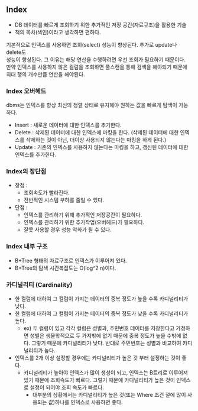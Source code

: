 ## Index
- DB 데이터를 빠르게 조회하기 위한 추가적인 저장 공간(자료구조)을 활용한 기술 
- 책의 목차(색인)이라고 생각하면 편하다.

기본적으로 인덱스를 사용하면 조회(select) 성능이 향상된다. 추가로 update나 delete도   
성능이 향상된다. 그 이유는 해당 연산을 수행하려면 우선 조회가 필요하기 때문이다.   
만약 인덱스를 사용하지 않은 컬럼을 조회하면 풀스캔을 통해 검색을 해야되기 때문에 최대 행의 개수만큼
연산을 해야된다.

### Index 오버헤드
dbms는 인덱스를 항상 최신의 정렬 상태로 유지해야 원하는 값을 빠르게 탐색이 가능하다.
- Insert : 새로운 데이터에 대한 인덱스를 추가한다.
- Delete : 삭제된 데이터에 대한 인덱스에 마킹을 한다.
(삭제된 데이터에 대한 인덱스를 삭제하는 것이 아닌, 더이상 사용되지 않는다는 마킹을 하게 된다.)
- Update : 기존의 인덱스를 사용하지 않는다는 마킹을 하고, 갱신된 데이터에 대한 인덱스를 추가한다.

### Index의 장단점
- 장점 :
  - 조회속도가 빨라진다.
  - 전반적인 시스템 부하를 줄일 수 있다.
- 단점 : 
  - 인덱스를 관리하기 위해 추가적인 저장공간이 필요하다.
  - 인덱스를 관리하기 위한 추가작업(오버헤드)가 필요하다.
  - 잘못 사용할 경우 성능 악화가 될 수 있다.

### Index 내부 구조
- B+Tree 형태의 자료구조로 인덱스가 이루어져 있다.
- B+Tree의 탐색 시간복잡도는 O(log^2 n)이다.

### 카디널리티 (Cardinality)
- 한 컬럼에 대하여 그 컬럼이 가지는 데이터의 중복 정도가 높을 수록 카디널리티가 낮다.
- 한 컬럼에 대하여 그 컬럼이 가지는 데이터의 중복 정도가 낮을 수록 카디널리티가 높다.
  - ex) 두 컬럼이 있고 각각 컬럼은 성별과, 주민번호 데이터를 저장한다고 가정하면
  성별은 생물학적으로 두 가지밖에 없기 때문에 중복 정도가 높을 수밖에 없다. 그렇기 때문에 
  카디널리티가 낮다. 반대로 주민번호는 성별과 비교하여 카디널리티가 높다.
- 인덱스를 2개 이상 설정할 경우에는 카디널리티가 높은 것 부터 설정하는 것이 좋다.
  - 카디널리티가 높아야 인덱스가 많이 생성이 되고, 인덱스는 B트리로 이루어져 있기 때문에 조회속도가 빠르다.
  그렇기 때문에 카디널리티가 높은 것이 인덱스로 설정이 되어야 조회 속도가 빠르다.
    - 대부분의 상황에서는 카디널리티가 높은 것(또는 Where 조건 절에 많이 사용되는 값)하나를 인덱스로 사용하면 좋다.
